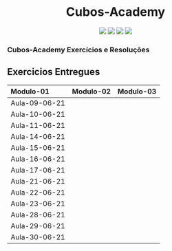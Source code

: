 <h1 align="center"> 
Cubos-Academy
</h1>

<p align="center">
    <img src="https://img.shields.io/github/issues/Hyagobsantos/Cubos-Academy-Exercicios?style=flat-square" />
    <img src="https://img.shields.io/github/forks/Hyagobsantos/Cubos-Academy-Exercicios?style=flat-square" />
    <img src="https://img.shields.io/github/stars/Hyagobsantos/Cubos-Academy-Exercicios?style=flat-square" />
    <img src="https://img.shields.io/github/license/Hyagobsantos/Cubos-Academy-Exercicios?style=flat-square" />
</p>

### Cubos-Academy Exercícios e Resoluções 

## Exercicios Entregues 


Modulo-01| Modulo-02 | Modulo-03
:--------- | :------: | -------:
Aula-09-06-21| 
Aula-10-06-21|
Aula-11-06-21|        
Aula-14-06-21|
Aula-15-06-21|
Aula-16-06-21|
Aula-17-06-21|
Aula-21-06-21|
Aula-22-06-21|
Aula-23-06-21|
Aula-28-06-21| 
Aula-29-06-21|
Aula-30-06-21|



